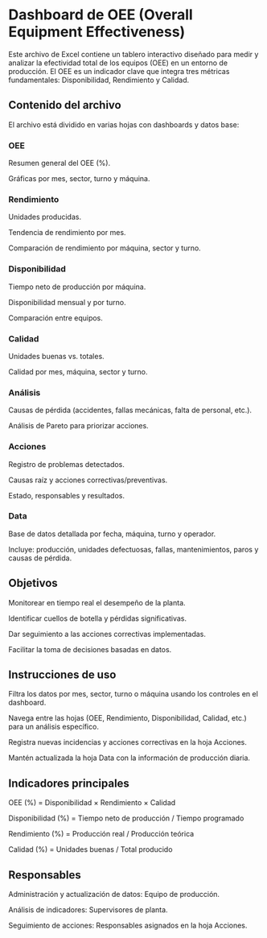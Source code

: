 # Dashboard de OEE (Overall Equipment Effectiveness)

Este archivo de Excel contiene un tablero interactivo diseñado para medir y analizar la efectividad total de los equipos (OEE) en un entorno de producción. El OEE es un indicador clave que integra tres métricas fundamentales: Disponibilidad, Rendimiento y Calidad.

## Contenido del archivo

El archivo está dividido en varias hojas con dashboards y datos base:

### OEE

Resumen general del OEE (%).

Gráficas por mes, sector, turno y máquina.

### Rendimiento

Unidades producidas.

Tendencia de rendimiento por mes.

Comparación de rendimiento por máquina, sector y turno.

### Disponibilidad

Tiempo neto de producción por máquina.

Disponibilidad mensual y por turno.

Comparación entre equipos.

### Calidad

Unidades buenas vs. totales.

Calidad por mes, máquina, sector y turno.

### Análisis

Causas de pérdida (accidentes, fallas mecánicas, falta de personal, etc.).

Análisis de Pareto para priorizar acciones.

### Acciones

Registro de problemas detectados.

Causas raíz y acciones correctivas/preventivas.

Estado, responsables y resultados.

### Data

Base de datos detallada por fecha, máquina, turno y operador.

Incluye: producción, unidades defectuosas, fallas, mantenimientos, paros y causas de pérdida.

## Objetivos

Monitorear en tiempo real el desempeño de la planta.

Identificar cuellos de botella y pérdidas significativas.

Dar seguimiento a las acciones correctivas implementadas.

Facilitar la toma de decisiones basadas en datos.

## Instrucciones de uso

Filtra los datos por mes, sector, turno o máquina usando los controles en el dashboard.

Navega entre las hojas (OEE, Rendimiento, Disponibilidad, Calidad, etc.) para un análisis específico.

Registra nuevas incidencias y acciones correctivas en la hoja Acciones.

Mantén actualizada la hoja Data con la información de producción diaria.

## Indicadores principales

OEE (%) = Disponibilidad × Rendimiento × Calidad

Disponibilidad (%) = Tiempo neto de producción / Tiempo programado

Rendimiento (%) = Producción real / Producción teórica

Calidad (%) = Unidades buenas / Total producido

## Responsables

Administración y actualización de datos: Equipo de producción.

Análisis de indicadores: Supervisores de planta.

Seguimiento de acciones: Responsables asignados en la hoja Acciones.

